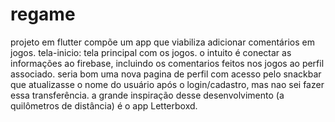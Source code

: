 # regame
projeto em flutter
compõe um app que viabiliza adicionar comentários em jogos.
tela-inicio: tela principal com os jogos.
o intuito é conectar as informações ao firebase, incluindo os comentarios feitos nos jogos ao perfil associado. seria bom uma nova pagina de perfil com acesso pelo snackbar que atualizasse o nome do usuário após o login/cadastro, mas nao sei fazer essa transferência. a grande inspiração desse desenvolvimento (a quilômetros de distância) é o app Letterboxd.



